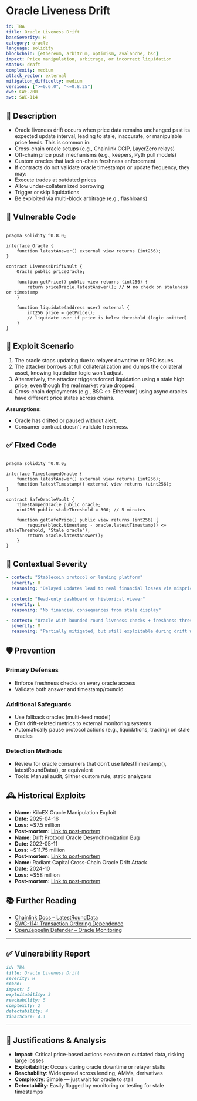 # Oracle Liveness Drift 

```YAML
id: TBA
title: Oracle Liveness Drift 
baseSeverity: H
category: oracle
language: solidity
blockchain: [ethereum, arbitrum, optimism, avalanche, bsc]
impact: Price manipulation, arbitrage, or incorrect liquidation
status: draft
complexity: medium
attack_vector: external
mitigation_difficulty: medium
versions: [">=0.6.0", "<=0.8.25"]
cwe: CWE-200
swc: SWC-114
```

## 📝 Description

- Oracle liveness drift occurs when price data remains unchanged past its expected update interval, leading to stale, inaccurate, or manipulable price feeds. This is common in:
- Cross-chain oracle setups (e.g., Chainlink CCIP, LayerZero relays)
- Off-chain price push mechanisms (e.g., keepers, Pyth pull models)
- Custom oracles that lack on-chain freshness enforcement
- If contracts do not validate oracle timestamps or update frequency, they may:
- Execute trades at outdated prices
- Allow under-collateralized borrowing
- Trigger or skip liquidations
- Be exploited via multi-block arbitrage (e.g., flashloans)

## 🚨 Vulnerable Code

```solidity

pragma solidity ^0.8.0;

interface Oracle {
    function latestAnswer() external view returns (int256);
}

contract LivenessDriftVault {
    Oracle public priceOracle;

    function getPrice() public view returns (int256) {
        return priceOracle.latestAnswer(); // ❌ no check on staleness or timestamp
    }

    function liquidate(address user) external {
        int256 price = getPrice();
        // liquidate user if price is below threshold (logic omitted)
    }
}
```

## 🧪 Exploit Scenario

1. The oracle stops updating due to relayer downtime or RPC issues.
2. The attacker borrows at full collateralization and dumps the collateral asset, knowing liquidation logic won't adjust.
3. Alternatively, the attacker triggers forced liquidation using a stale high price, even though the real market value dropped.
4. Cross-chain deployments (e.g., BSC ↔ Ethereum) using async oracles have different price states across chains.

**Assumptions:**

- Oracle has drifted or paused without alert.
- Consumer contract doesn't validate freshness.

## ✅ Fixed Code

```solidity

pragma solidity ^0.8.0;

interface TimestampedOracle {
    function latestAnswer() external view returns (int256);
    function latestTimestamp() external view returns (uint256);
}

contract SafeOracleVault {
    TimestampedOracle public oracle;
    uint256 public staleThreshold = 300; // 5 minutes

    function getSafePrice() public view returns (int256) {
        require(block.timestamp - oracle.latestTimestamp() <= staleThreshold, "Stale oracle");
        return oracle.latestAnswer();
    }
}
```

## 🧭 Contextual Severity

```yaml
- context: "Stablecoin protocol or lending platform"
  severity: H
  reasoning: "Delayed updates lead to real financial losses via mispriced actions"

- context: "Read-only dashboard or historical viewer"
  severity: L
  reasoning: "No financial consequences from stale display"

- context: "Oracle with bounded round liveness checks + freshness threshold"
  severity: M
  reasoning: "Partially mitigated, but still exploitable during drift windows"
```

## 🛡️ Prevention

### Primary Defenses

- Enforce freshness checks on every oracle access
- Validate both answer and timestamp/roundId

### Additional Safeguards

- Use fallback oracles (multi-feed model)
- Emit drift-related metrics to external monitoring systems
- Automatically pause protocol actions (e.g., liquidations, trading) on stale oracles

### Detection Methods

- Review for oracle consumers that don’t use latestTimestamp(), latestRoundData(), or equivalent
- Tools: Manual audit, Slither custom rule, static analyzers

## 🕰️ Historical Exploits

- **Name:** KiloEX Oracle Manipulation Exploit 
- **Date:** 2025-04-16 
- **Loss:** ~$7.5 million  
- **Post-mortem:** [Link to post-mortem](https://dig.watch/updates/kiloex-loses-7-5-million-in-oracle-hack) 
- **Name:** Drift Protocol Oracle Desynchronization Bug 
- **Date:** 2022-05-11 
- **Loss:** ~$11.75 million  
- **Post-mortem:** [Link to post-mortem](https://driftprotocol.medium.com/drift-protocol-technical-incident-report-2022-05-11-eedea078b6d4)
-  **Name:** Radiant Capital Cross-Chain Oracle Drift Attack
-  **Date:** 2024-10 
-  **Loss:** ~$58 million 
-  **Post-mortem:** [Link to post-mortem](https://getfailsafe.com/failsafe-web3-security-report-2025/)
  
## 📚 Further Reading

- [Chainlink Docs – LatestRoundData](https://docs.chain.link/data-feeds/api-reference#latestrounddata)
- [SWC-114: Transaction Ordering Dependence](https://swcregistry.io/docs/SWC-114/)
- [OpenZeppelin Defender – Oracle Monitoring](https://docs.openzeppelin.com/defender/) 

---
  
## ✅ Vulnerability Report

```markdown
id: TBA
title: Oracle Liveness Drift 
severity: H
score:
impact: 5  
exploitability: 3 
reachability: 5  
complexity: 2     
detectability: 4  
finalScore: 4.1
```

---

## 📄 Justifications & Analysis

- **Impact**: Critical price-based actions execute on outdated data, risking large losses
- **Exploitability**: Occurs during oracle downtime or relayer stalls
- **Reachability**: Widespread across lending, AMMs, derivatives
- **Complexity**: Simple — just wait for oracle to stall
- **Detectability**: Easily flagged by monitoring or testing for stale timestamps